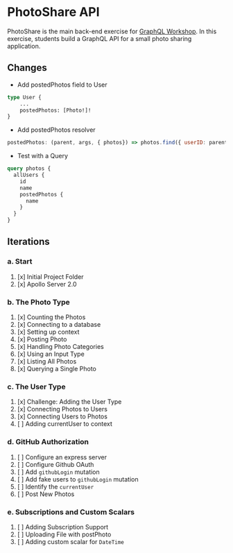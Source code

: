 PhotoShare API
===============
PhotoShare is the main back-end exercise for [GraphQL Workshop](https://www.graphqlworkshop.com). In this exercise, students build a GraphQL API for a small photo sharing application.

Changes
---------------
* Add postedPhotos field to User

```graphql
type User {
    ...
    postedPhotos: [Photo!]!
}
```

* Add postedPhotos resolver

```javascript
postedPhotos: (parent, args, { photos}) => photos.find({ userID: parent.githubLogin }).toArray()
```

* Test with a Query
```graphql
query photos {
  allUsers {
    id
    name
    postedPhotos {
      name
    }
  }
}
```

Iterations
---------------

### a. Start

1. [x] Initial Project Folder
2. [x] Apollo Server 2.0

### b. The Photo Type

1. [x] Counting the Photos 
2. [x] Connecting to a database
3. [x] Setting up context
4. [x] Posting Photo
5. [x] Handling Photo Categories 
6. [x] Using an Input Type 
7. [x] Listing All Photos 
8. [x] Querying a Single Photo 

### c. The User Type

1. [x] Challenge: Adding the User Type
2. [x] Connecting Photos to Users
3. [x] Connecting Users to Photos
4. [ ] Adding currentUser to context

### d. GitHub Authorization

1. [ ] Configure an express server
2. [ ] Configure Github OAuth
3. [ ] Add `githubLogin` mutation
4. [ ] Add fake users to `githubLogin` mutation
5. [ ] Identify the `currentUser`
6. [ ] Post New Photos

### e. Subscriptions and Custom Scalars

1. [ ] Adding Subscription Support 
2. [ ] Uploading File with postPhoto 
3. [ ] Adding custom scalar for `DateTime`
